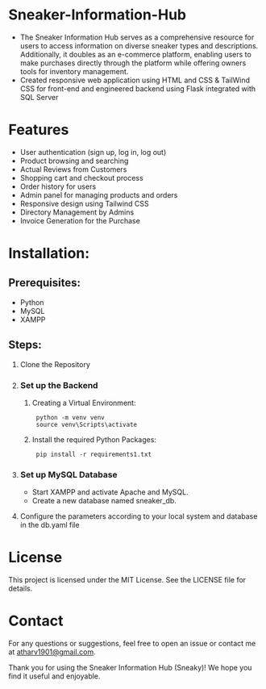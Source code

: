 # Sneaker-Information-Hub
<ul>
<li>The Sneaker Information Hub serves as a comprehensive resource for users to access information on diverse sneaker types and descriptions. Additionally, it doubles as an e-commerce platform, enabling users to make purchases directly through the platform while offering owners tools for inventory management.
    
<li>Created responsive web application  using HTML and  CSS & TailWind CSS for front-end and engineered backend using Flask integrated with SQL Server

</ul>

# Features
<ul>
<li>User authentication (sign up, log in, log out)</li>
<li>Product browsing and searching</li>
<li>Actual Reviews from Customers</li>
<li>Shopping cart and checkout process</li>
<li>Order history for users</li>
<li>Admin panel for managing products and orders</li>
<li>Responsive design using Tailwind CSS</li>
<li>Directory Management by Admins</li>
<li>Invoice Generation for the Purchase</li>
</ul>


# Installation:

## Prerequisites:
<ul>
  <li>Python</li>
  <li>MySQL</li>
  <li>XAMPP</li>
</ul>

## Steps:

1. Clone the Repository

2. ### Set up the Backend
   <ol>
    <li>Creating a Virtual Environment:
        
        python -m venv venv
        source venv\Scripts\activate
    </li>
    <li>Install the required Python Packages:
     
        pip install -r requirements1.txt
    </li>
</ol>


3. ### Set up MySQL Database
    <ul>
        <li>Start XAMPP and activate Apache and MySQL.</li>
        <li>Create a new database named sneaker_db.</li>
    </ul>


4. Configure the parameters according to your local system and database in the db.yaml file





# License
This project is licensed under the MIT License. See the LICENSE file for details.

# Contact
For any questions or suggestions, feel free to open an issue or contact me at atharv1901@gmail.com.

Thank you for using the Sneaker Information Hub (Sneaky)! We hope you find it useful and enjoyable.
